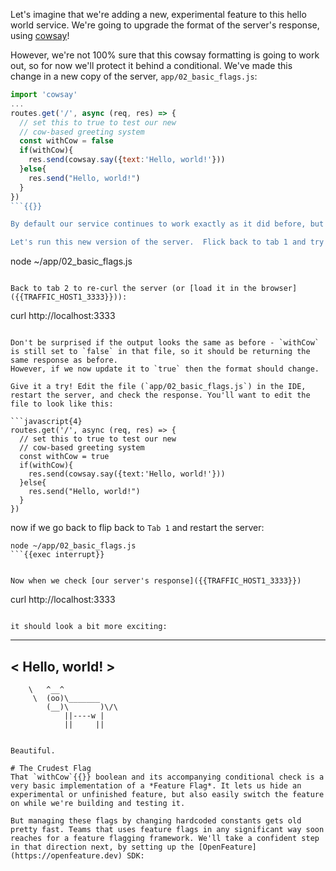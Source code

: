 Let's imagine that we're adding a new, experimental feature to this hello world service. We're going to upgrade the format of the server's response, using [cowsay](https://www.npmjs.com/package/cowsay)!

However, we're not 100% sure that this cowsay formatting is going to work out, so for now we'll protect it behind a conditional. We've made this change in a new copy of the server, `app/02_basic_flags.js`:

```javascript
import 'cowsay'
...
routes.get('/', async (req, res) => {
  // set this to true to test our new
  // cow-based greeting system
  const withCow = false
  if(withCow){
    res.send(cowsay.say({text:'Hello, world!'}))
  }else{
    res.send("Hello, world!")
  }
})
```{{}}

By default our service continues to work exactly as it did before, but if we change `withCow` to `true`, our new formatting will come to life.

Let's run this new version of the server.  Flick back to tab 1 and try out the new code:

```
node ~/app/02_basic_flags.js
```{{exec interrupt}}

Back to tab 2 to re-curl the server (or [load it in the browser]({{TRAFFIC_HOST1_3333}})):

```
curl http://localhost:3333
```{{exec}}

Don't be surprised if the output looks the same as before - `withCow` is still set to `false` in that file, so it should be returning the same response as before.
However, if we now update it to `true` then the format should change. 

Give it a try! Edit the file (`app/02_basic_flags.js`) in the IDE, restart the server, and check the response. You'll want to edit the file to look like this:

```javascript{4}
routes.get('/', async (req, res) => {
  // set this to true to test our new
  // cow-based greeting system
  const withCow = true
  if(withCow){
    res.send(cowsay.say({text:'Hello, world!'}))
  }else{
    res.send("Hello, world!")
  }
})
```

now if we go back to flip back to `Tab 1` and restart the server:
```
node ~/app/02_basic_flags.js
```{{exec interrupt}}


Now when we check [our server's response]({{TRAFFIC_HOST1_3333}})

```
curl http://localhost:3333
```{{exec}}

it should look a bit more exciting:

```
 _______________
< Hello, world! >
 ---------------
        \   ^__^
         \  (oo)\_______
            (__)\       )\/\
                ||----w |
                ||     ||
```{{}}

Beautiful.

# The Crudest Flag
That `withCow`{{}} boolean and its accompanying conditional check is a very basic implementation of a *Feature Flag*. It lets us hide an experimental or unfinished feature, but also easily switch the feature on while we're building and testing it. 

But managing these flags by changing hardcoded constants gets old pretty fast. Teams that uses feature flags in any significant way soon reaches for a feature flagging framework. We'll take a confident step in that direction next, by setting up the [OpenFeature](https://openfeature.dev) SDK:
